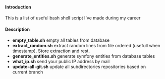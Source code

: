 #### Introduction

This is a list of useful bash shell script I've made during my career

#### Description

  - **empty_table.sh** empty all tables from database
  - **extract_random.sh** extract random lines from file ordered (usefull when timestamp). Store extraction and rest.
  - **generate_entities.sh** generate symfony entities from database tables
  - **what_ip.sh** send your public IP address by mail
  - **update-all-git.sh** update all subdirectories repositories based on current branch


